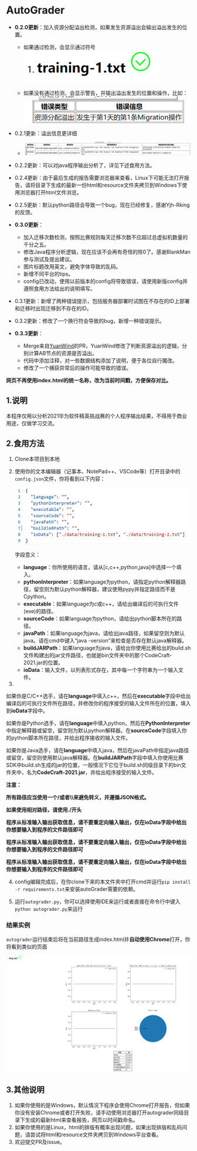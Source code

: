 # AutoGrader

- **0.2.0更新**：加入资源分配溢出检测，如果发生资源溢出会输出溢出发生的位置。

  - 如果通过检测，会显示通过符号![image-20210312210156727](./ScreenShot/3.png)

    

  - 如果没有通过检测，会显示警告，并输出溢出发生的位置和操作，比如：![image-20210312210310933](./ScreenShot/4.png)
  
- 0.2.1更新：溢出信息更详细

  - ![image-20210313114711826](./ScreenShot/5.png)
  
- 0.2.2更新：可以对java程序输出分析了，详见下述食用方法。

- 0.2.4更新：由于最后生成的报告需要浏览器来查看，Linux下可能无法打开报告，请将目录下生成的最新一份html和resource文件夹拷贝到Windows下使用浏览器打开html文件浏览。

- 0.2.5更新：默认python路径会导致一个bug，现在已经修复，感谢Yjh-Rking的反馈。

- **0.3.0更新**：

  - 加入迁移次数检测，按照比赛规则每天迁移次数不应超过总虚拟机数量的千分之五。
  - 修改Java程序分析逻辑，现在应该不会再有奇怪的除0了。感谢BlankMan参与测试及提出建议。
  - 图片标题改用英文，避免字体导致的乱码。
  - 新增不同平台的tips。
  - config已改动，使用以前版本的config将导致错误，请使用新版config并遵照食用方法给出的说明填写。
  
- 0.3.1更新：新增了两种错误提示，包括服务器部署时试图在不存在的ID上部署和迁移时出现迁移到不存在的ID。

- 0.3.2更新：修改了一个换行符会导致的bug，新增一种错误提示。

- **0.3.3更新**：

  - Merge来自[YuanWind](https://github.com/YuanWind)的PR，YuanWind修改了判断资源溢出的逻辑，分别计算AB节点的资源是否溢出。
  - 代码中添加注释，对一些数据结构添加了说明，便于各位自行魔改。
  - 修改了一个捕获异常后的操作可能导致的错误。

**网页不再使用index.html的统一名称，改为当前时间戳，方便保存对比。**

## 1.说明

本程序仅用以分析2021华为软件精英挑战赛的个人程序输出结果，不得用于商业用途，仅做学习交流。

## 2.食用方法

1. Clone本项目到本地

2. 使用你的文本编辑器（记事本、NotePad++、VSCode等）打开目录中的`config.json`文件，你将看到以下内容：

   ![image-20210315165924650](./ScreenShot/1.png)

   字段意义：

   - **language**：你所使用的语言，请从[c,c++,python,java]中选择一个填入。
   - **pythonInterpreter**：如果language为python，请指定python解释器路径，留空则为默认python解释器，建议使用pypy并指定路径而不是Cpython。
   - **executable**：如果language为c或c++，请给出编译后的可执行文件(exe)的路径。
   - **sourceCode**：如果language为python，请给出python脚本所在的路径。
   - **javaPath**：如果language为java，请给出java路径，如果留空则为默认java。请在cmd中键入“java -version”来检查是否存在默认java解释器。
   - **buildJARPath**：如果language为java，请给出你使用比赛给出的build.sh文件构建出的jar文件路径，也就是bin文件夹中的那个CodeCraft-2021.jar的位置。
   - **ioData**：输入文件，以列表形式存在，其中每一个字符串为一个输入文件。

3. 

   如果你是C/C++选手，请在**language**中填入c++，然后在**executable**字段中给出编译后的可执行文件所在路径，并修改你的程序接受的输入文件所在的位置，填入到**ioData**字段中。

   如果你是Python选手，请在**language**中填入python，然后在**PythonInterpreter**中指定解释器或留空，留空则为默认python解释器。在**sourceCode**字段填入你的python脚本所在路径，并给出程序接收的输入文件。

   如果你是Java选手，请在**language**中填入java，然后在javaPath中指定java路径或留空，留空则使用默认java解释器。在**buildJARPath**字段中填入你使用比赛SDK中build.sh生成的jar的位置，一般情况下它位于build.sh同级目录下的bin文件夹中，名为**CodeCraft-2021.jar**，并给出程序接受的输入文件。

   **注意：**

   **所有路径应当使用一个/或者\\\来避免转义，并遵循JSON格式。**

   **如果使用相对路径，请使用./开头**

   **程序从标准输入输出获取信息，请不要重定向输入输出，仅在ioData字段中给出你想要输入到程序的文件路径即可**

   **程序从标准输入输出获取信息，请不要重定向输入输出，仅在ioData字段中给出你想要输入到程序的文件路径即可**

   **程序从标准输入输出获取信息，请不要重定向输入输出，仅在ioData字段中给出你想要输入到程序的文件路径即可**

4. config编辑完成后，在你clone下来的本文件夹中打开cmd并运行`pip install -r requirements.txt`来安装autoGrader需要的依赖。

5. 运行`autograder.py`，你可以选择使用IDE来运行或者直接在命令行中键入`python autograder.py`来运行

### 结果实例

`autograder`运行结束后将在当前路径生成index.html并**自动使用Chrome**打开，你将看到类似的页面

![image-20210315170424436](./ScreenShot/2.png)

## 3.其他说明

1. 如果你使用的是Windows，默认情况下程序会使用Chrome打开报告，但如果你没有安装Chrome或者打开失败，请手动使用浏览器打开autograder同级目录下生成的最新html来查看报告，网页以时间戳命名。
2. 如果你使用的是Linux，html的排版有概率出现问题，如果出现排版和乱码问题，请尝试将html和resource文件夹拷贝到Windows平台查看。
3. 欢迎提交PR及issue。
